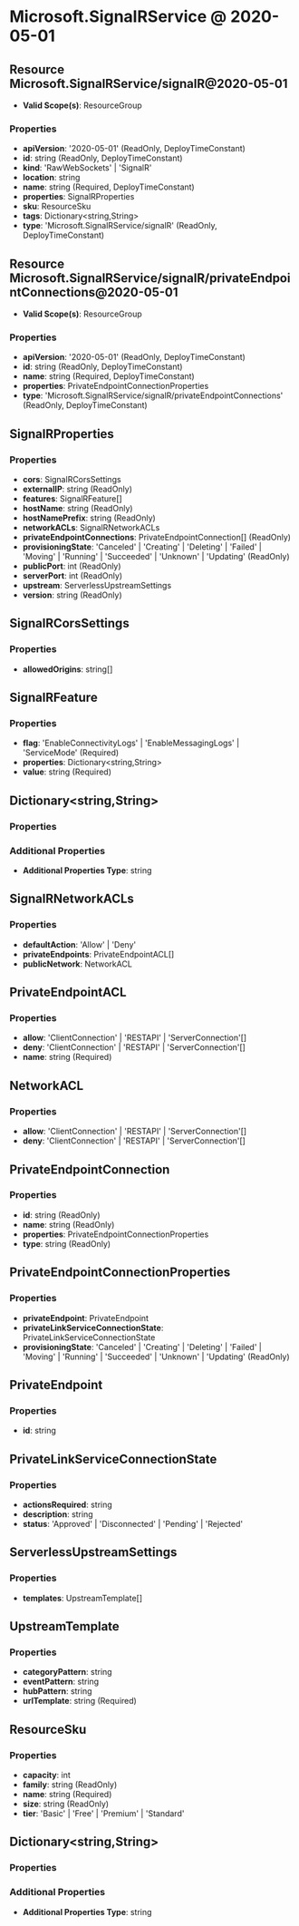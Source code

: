 # Microsoft.SignalRService @ 2020-05-01

## Resource Microsoft.SignalRService/signalR@2020-05-01
* **Valid Scope(s)**: ResourceGroup
### Properties
* **apiVersion**: '2020-05-01' (ReadOnly, DeployTimeConstant)
* **id**: string (ReadOnly, DeployTimeConstant)
* **kind**: 'RawWebSockets' | 'SignalR'
* **location**: string
* **name**: string (Required, DeployTimeConstant)
* **properties**: SignalRProperties
* **sku**: ResourceSku
* **tags**: Dictionary<string,String>
* **type**: 'Microsoft.SignalRService/signalR' (ReadOnly, DeployTimeConstant)

## Resource Microsoft.SignalRService/signalR/privateEndpointConnections@2020-05-01
* **Valid Scope(s)**: ResourceGroup
### Properties
* **apiVersion**: '2020-05-01' (ReadOnly, DeployTimeConstant)
* **id**: string (ReadOnly, DeployTimeConstant)
* **name**: string (Required, DeployTimeConstant)
* **properties**: PrivateEndpointConnectionProperties
* **type**: 'Microsoft.SignalRService/signalR/privateEndpointConnections' (ReadOnly, DeployTimeConstant)

## SignalRProperties
### Properties
* **cors**: SignalRCorsSettings
* **externalIP**: string (ReadOnly)
* **features**: SignalRFeature[]
* **hostName**: string (ReadOnly)
* **hostNamePrefix**: string (ReadOnly)
* **networkACLs**: SignalRNetworkACLs
* **privateEndpointConnections**: PrivateEndpointConnection[] (ReadOnly)
* **provisioningState**: 'Canceled' | 'Creating' | 'Deleting' | 'Failed' | 'Moving' | 'Running' | 'Succeeded' | 'Unknown' | 'Updating' (ReadOnly)
* **publicPort**: int (ReadOnly)
* **serverPort**: int (ReadOnly)
* **upstream**: ServerlessUpstreamSettings
* **version**: string (ReadOnly)

## SignalRCorsSettings
### Properties
* **allowedOrigins**: string[]

## SignalRFeature
### Properties
* **flag**: 'EnableConnectivityLogs' | 'EnableMessagingLogs' | 'ServiceMode' (Required)
* **properties**: Dictionary<string,String>
* **value**: string (Required)

## Dictionary<string,String>
### Properties
### Additional Properties
* **Additional Properties Type**: string

## SignalRNetworkACLs
### Properties
* **defaultAction**: 'Allow' | 'Deny'
* **privateEndpoints**: PrivateEndpointACL[]
* **publicNetwork**: NetworkACL

## PrivateEndpointACL
### Properties
* **allow**: 'ClientConnection' | 'RESTAPI' | 'ServerConnection'[]
* **deny**: 'ClientConnection' | 'RESTAPI' | 'ServerConnection'[]
* **name**: string (Required)

## NetworkACL
### Properties
* **allow**: 'ClientConnection' | 'RESTAPI' | 'ServerConnection'[]
* **deny**: 'ClientConnection' | 'RESTAPI' | 'ServerConnection'[]

## PrivateEndpointConnection
### Properties
* **id**: string (ReadOnly)
* **name**: string (ReadOnly)
* **properties**: PrivateEndpointConnectionProperties
* **type**: string (ReadOnly)

## PrivateEndpointConnectionProperties
### Properties
* **privateEndpoint**: PrivateEndpoint
* **privateLinkServiceConnectionState**: PrivateLinkServiceConnectionState
* **provisioningState**: 'Canceled' | 'Creating' | 'Deleting' | 'Failed' | 'Moving' | 'Running' | 'Succeeded' | 'Unknown' | 'Updating' (ReadOnly)

## PrivateEndpoint
### Properties
* **id**: string

## PrivateLinkServiceConnectionState
### Properties
* **actionsRequired**: string
* **description**: string
* **status**: 'Approved' | 'Disconnected' | 'Pending' | 'Rejected'

## ServerlessUpstreamSettings
### Properties
* **templates**: UpstreamTemplate[]

## UpstreamTemplate
### Properties
* **categoryPattern**: string
* **eventPattern**: string
* **hubPattern**: string
* **urlTemplate**: string (Required)

## ResourceSku
### Properties
* **capacity**: int
* **family**: string (ReadOnly)
* **name**: string (Required)
* **size**: string (ReadOnly)
* **tier**: 'Basic' | 'Free' | 'Premium' | 'Standard'

## Dictionary<string,String>
### Properties
### Additional Properties
* **Additional Properties Type**: string

